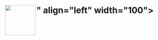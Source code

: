 <h1><img src="<h1><img src="/certificates/certificates/converttoimage/66322?code=4f0418c3" align="left"  width="100">" align="left"  width="100">
